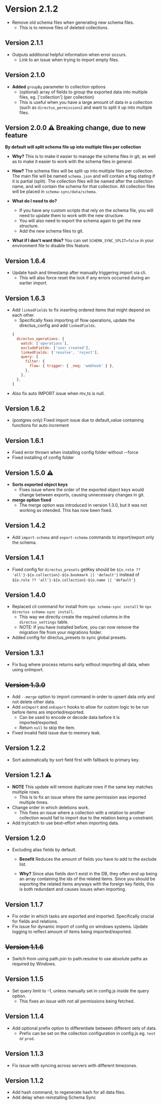 # Version 2.1.2

  - Remove old schema files when generating new schema files.
    - This is to remove files of deleted collections.

## Version 2.1.1

  - Outputs additional helpful information when error occurs.
    - Link to an issue when trying to import empty files.

## Version 2.1.0

  - **Added** `groupBy` parameter to collection options
    - (optional) array of fields to group the exported data into multiple files, eg. ['collection'] (per collection)
    - This is useful when you have a large amount of data in a collection (such as `directus_permissions`) and want to split it up into multiple files.

## Version 2.0.0 ⚠️ Breaking change, due to new feature

**By default will split schema file up into multiple files per collection**

- **Why?** This is to make it easier to manage the schema files in git, as well as to make it easier to work with the schema files in general.

- **How?** The schema files will be split up into multiple files per collection. The main file will be named `schema.json` and will contain a flag stating if it is partial (split). The collection files will be named after the collection name, and will contain the schema for that collection. All collection files will be placed in `schema-sync/data/schema`.

- **What do I need to do?**

  - If you have any custom scripts that rely on the schema file, you will need to update them to work with the new structure.
  - You will also need to export the schema again to get the new structure.
  - Add the new schema files to git.

- **What if I don't want this?** You can set `SCHEMA_SYNC_SPLIT=false` in your environment file to disable this feature.


## Version 1.6.4

  - Update hash and timestamp after manually triggering import via cli.
    - This will also force reset the lock if any errors occurred during an earlier import.

## Version 1.6.3

  - Add `linkedFields` to fix inserting ordered items that might depend on each other.
    - Specifically fixes importing of flow operations, update the directus_config and add `linkedFields`.
    ```javascript
    {
      directus_operations: {
        watch: ['operations'],
        excludeFields: ['user_created'],
        linkedFields: ['resolve', 'reject'],
        query: {
          filter: {
            flow: { trigger: { _neq: 'webhook' } },
          },
        },
      },
    }
    ```
  - Also fix auto IMPORT issue when mv_ts is null.

## Version 1.6.2

  - (postgres only) Fixed import issue due to default_value containing functions for auto increment

## Version 1.6.1

 - Fixed error thrown when installing config folder without --force
 - Fixed installing of config folder

## Version 1.5.0 ⚠️

  - **Sorts exported object keys**
    - Fixes issue where the order of the exported object keys would change between exports, causing unnecessary changes in git.
  - **merge option fixed**
    - The merge option was introduced in version 1.3.0, but it was not working as intended. This has now been fixed.

## Version 1.4.2

  - Add `import-schema` and `export-schema` commands to import/export only the schema.

## Version 1.4.1

  - Fixed config for `directus_presets` getKey should be `${o.role ?? 'all'}-${o.collection}-${o.bookmark || 'default'}` instead of `${o.role ?? 'all'}-${o.collection}-${o.name || 'default'}`

## Version 1.4.0

  - Replaced cli command for install from `npx schema-sync install` to `npx directus schema-sync install`.
    - This way we directly create the required columns in the `directus_settings` table.
    - NOTE: If you have installed before, you can now remove the migration file from your migrations folder.
  - Added config for directus_presets to sync global presets.

## Version 1.3.1

  - Fix bug where process returns early without importing all data, when using onImport.

## ~~Version 1.3.0~~

  - Add `--merge` option to import command in order to upsert data only and not delete other data.
  - Add `onImport` and `onExport` hooks to allow for custom logic to be run before items are imported/exported.
    - Can be used to encode or decode data before it is imported/exported.
    - Return `null` to skip the item.
  - Fixed invalid field issue due to memory leak.

## Version 1.2.2

 - Sort automatically by sort field first with fallback to primary key.

## Version 1.2.1 ⚠️

 - **NOTE** This update will remove duplicate rows if the same key matches multiple rows.
   - This is to fix an issue where the same permission was imported multiple times.
 - Change order in which deletions work.
   - This fixes an issue where a collection with a relation to another collection would fail to import due to the relation being a constraint.
 - Add try/catch to use best-effort when importing data.

## Version 1.2.0

- Excluding alias fields by default.

  - **Benefit** Reduces the amount of fields you have to add to the exclude list.

  - **Why?** Since alias fields don't exist in the DB, they often end up being an array containing the ids of the related items. Since you should be exporting the related items anyways with the foreign key fields, this is both redundant and causes issues when importing.

## Version 1.1.7

 - Fix order in which tasks are exported and imported. Specifically crucial for fields and relations.
 - Fix issue for dynamic import of config on windows systems.
Update logging to reflect amount of items being imported/exported.

## ~~Version 1.1.6~~

 - Switch from using path.join to path.resolve to use absolute paths as required by Windows.

## Version 1.1.5

 - Set query limit to -1, unless manually set in config.js inside the query option.
   - This fixes an issue with not all permissions being fetched.

## Version 1.1.4

 - Add optional prefix option to differentiate between different sets of data.
   - Prefix can be set on the collection configuration in config.js eg. `test` or `prod`.

## Version 1.1.3

- Fix issue with syncing across servers with different timezones.

## Version 1.1.2

 - Add hash command, to regenerate hash for all data files.
 - Add delay when reinstalling Schema Sync
